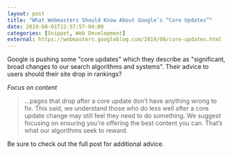 ```yaml
---
layout: post
title: "What Webmasters Should Know About Google’s “Core Updates”"
date: 2019-08-01T12:57:57-04:00
categories: [Snippet, Web Development]
external: https://webmasters.googleblog.com/2019/08/core-updates.html
---
```

Google is pushing some "core updates" which they describe as "significant, broad changes to our search algorithms and systems". Their advice to users should their site drop in rankings?

_Focus on content_

> ...pages that drop after a core update don’t have anything wrong to fix. This said, we understand those who do less well after a core update change may still feel they need to do something. We suggest focusing on ensuring you’re offering the best content you can. That’s what our algorithms seek to reward.

Be sure to check out the full post for additional advice.